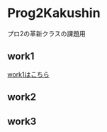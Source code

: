 # Prog2Kakushin
プロ2の革新クラスの課題用
## work1 
[work1はこちら][work1]

[work1]:https://github.com/HikaruKono1551/Prog2Kakushin/blob/main/work1.ipynb

## work2
## work3
